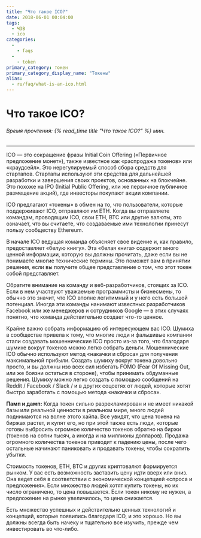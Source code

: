 ```yaml
---
title: "Что такое ICO?"
date: 2018-06-01 00:04:00
tags:
  - ЧЗВ
  - ico
categories:
  - 
    - faqs
  - 
    - token
primary_category: токен
primary_category_display_name: "Токены"
alias:
  - ru/faq/what-is-an-ico.html
---
```


# __Что такое ICO?__
###### Время прочтения: {% read_time title "Что такое ICO?" %} мин.
***

ICO — это сокращение фразы Initial Coin Offering («Первичное предложение монет»), также известное как «распродажа токенов» или «краудсейл». Это нерегулируемый способ сбора средств для стартапов. Стартапы используют эти средства для дальнейшей разработки и завершения своих проектов, основанных на блокчейне. Это похоже на IPO (Initial Public Offering, или же первичное публичное размещение акций), где инвесторы покупают акции компании.

ICO предлагают «токены» в обмен на то, что пользователи, которые поддерживают ICO, отправляют им ETH. Когда вы отправляете командам, проводящим ICO, свои ETH, BTC или другие валюты, это означает, что вы считаете, что создаваемые ими технологии принесут пользу сообществу Ethereum.

В начале ICO ведущая команда объясняет свое видение и, как правило, предоставляет «белую книгу». Эта «белая книга» содержит много ценной информации, которую вы должны прочитать, даже если вы не понимаете многие технические термины. Это поможет вам в принятии решения, если вы получите общее представление о том, что этот токен собой представляет.

Обратите внимание на команду и веб-разработчиков, стоящих за ICO. Если в нем участвуют уважаемые программисты и бизнесмены, то обычно это значит, что ICO вполне легитимный и у него есть большой потенциал. Иногда эти команды нанимают известных разработчиков Facebook или же менеджеров и сотрудников Google — в этих случаях понятно, что команда действительно создает что-то ценное.

Крайне важно собрать информацию об интересующем вас ICO. Шумиха в сообществе привела к тому, что многие люди и фальшивые компании стали создавать мошеннические ICO просто из-за того, что благодаря шумихе вокруг токенов можно легко собрать деньги. Мошеннические ICO обычно используют метод «накачки и сброса» для получения максимальной прибыли. Создать шумиху вокруг токена довольно просто, и вы должны изо всех сил избегать FOMO (Fear Of Missing Out, или же боязни остаться в стороне), чтобы принимать обдуманные решения. Шумиху можно легко создать с помощью сообщений на Reddit / Facebook / Slack / и в других соцсетях от людей, которые хотят быстро заработать с помощью метода «накачки и сброса».

**Памп и дамп:** Когда токен сильно разрекламирован и не имеет никакой базы или реальной ценности в реальном мире, много людей поднимаются на волне этого хайпа. Все увидят, что цена токена на биржах растет, и купят его, но при этой также есть люди, которые готовы выбросить огромное количество токенов обратно на биржи (токенов на сотни тысяч, а иногда и на миллионы долларов). Продажа огромного количества токенов приводит к падению цены, после чего остальные начинают паниковать и продавать токены, чтобы сократить убытки.

Стоимость токенов, ETH, BTC и других криптовалют формируется рынком. У вас есть возможность заставить цену идти вверх или вниз. Она ведет себя в соответствии с экономической концепцией «спроса и предложения». Если множество людей хотят купить токены, но их число ограничено, то цена повышается. Если токен никому не нужен, а предложение на рынке увеличилось, то цена снижается.

Есть множество успешных и действительно ценных технологий и концепций, которые появились благодаря ICO, и это хорошо. Но вы должны всегда быть начеку и тщательно все изучить, прежде чем инвестировать во что-либо.